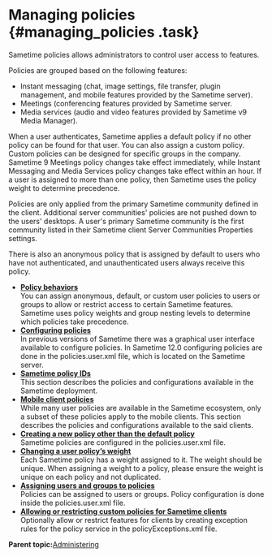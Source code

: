 # Managing policies {#managing_policies .task}

Sametime policies allows administrators to control user access to features.

Policies are grouped based on the following features:

-   Instant messaging \(chat, image settings, file transfer, plugin management, and mobile features provided by the Sametime server\).
-   Meetings \(conferencing features provided by Sametime server.
-   Media services \(audio and video features provided by Sametime v9 Media Manager\).

When a user authenticates, Sametime applies a default policy if no other policy can be found for that user. You can also assign a custom policy. Custom policies can be designed for specific groups in the company. Sametime 9 Meetings policy changes take effect immediately, while Instant Messaging and Media Services policy changes take effect within an hour. If a user is assigned to more than one policy, then Sametime uses the policy weight to determine precedence.

Policies are only applied from the primary Sametime community defined in the client. Additional server communities' policies are not pushed down to the users' desktops. A user's primary Sametime community is the first community listed in their Sametime client Server Communities Properties settings.

There is also an anonymous policy that is assigned by default to users who have not authenticated, and unauthenticated users always receive this policy.

-   **[Policy behaviors](admin_ssc_policies_understand.md)**  
You can assign anonymous, default, or custom user policies to users or groups to allow or restrict access to certain Sametime features. Sametime uses policy weights and group nesting levels to determine which policies take precedence.
-   **[Configuring policies](configuring_policies.md)**  
In previous versions of Sametime there was a graphical user interface available to configure policies. In Sametime 12.0 configuring policies are done in the policies.user.xml file, which is located on the Sametime server.
-   **[Sametime policy IDs](admin_policy_im_ids.md)**  
This section describes the policies and configurations available in the Sametime deployment.
-   **[Mobile client policies](c_mobileclient_policies.md)**  
While many user policies are available in the Sametime ecosystem, only a subset of these policies apply to the mobile clients. This section describes the policies and configurations available to the said clients.
-   **[Creating a new policy other than the default policy](creating_new_policy.md)**  
Sametime policies are configured in the policies.user.xml file.
-   **[Changing a user policy’s weight](changing_user_policy.md)**  
Each Sametime policy has a weight assigned to it. The weight should be unique. When assigning a weight to a policy, please ensure the weight is unique on each policy and not duplicated.
-   **[Assigning users and groups to policies](assign_user_policy.md)**  
Policies can be assigned to users or groups. Policy configuration is done inside the policies.user.xml file.
-   **[Allowing or restricting custom policies for Sametime clients](admin_policy_enable_custom.md)**  
Optionally allow or restrict features for clients by creating exception rules for the policy service in the policyExceptions.xml file.

**Parent topic:**[Administering](administering.md)

